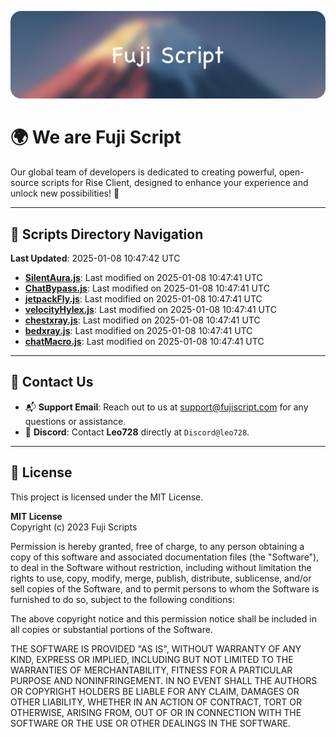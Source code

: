 ![Banner](.github/b.webp)

# 🌍 **We are Fuji Script**

Our global team of developers is dedicated to creating powerful, open-source scripts for Rise Client, designed to enhance your experience and unlock new possibilities! 🌟

---
<!-- SCRIPTS_NAVIGATION_START -->
## 📂 **Scripts Directory Navigation**

**Last Updated**: 2025-01-08 10:47:42 UTC

- **[SilentAura.js](scripts/SilentAura.js)**: Last modified on 2025-01-08 10:47:41 UTC
- **[ChatBypass.js](scripts/ChatBypass.js)**: Last modified on 2025-01-08 10:47:41 UTC
- **[jetpackFly.js](scripts/jetpackFly.js)**: Last modified on 2025-01-08 10:47:41 UTC
- **[velocityHylex.js](scripts/velocityHylex.js)**: Last modified on 2025-01-08 10:47:41 UTC
- **[chestxray.js](scripts/chestxray.js)**: Last modified on 2025-01-08 10:47:41 UTC
- **[bedxray.js](scripts/bedxray.js)**: Last modified on 2025-01-08 10:47:41 UTC
- **[chatMacro.js](scripts/chatMacro.js)**: Last modified on 2025-01-08 10:47:41 UTC

<!-- SCRIPTS_NAVIGATION_END -->

---

## 💬 **Contact Us**  
- 📬 **Support Email**: Reach out to us at [support@fujiscript.com](mailto:support@fujiscript.com) for any questions or assistance.  
- 💬 **Discord**: Contact **Leo728** directly at `Discord@leo728`.

---

## 📜 **License**

This project is licensed under the MIT License.  

**MIT License**  
Copyright (c) 2023 Fuji Scripts  

Permission is hereby granted, free of charge, to any person obtaining a copy of this software and associated documentation files (the "Software"), to deal in the Software without restriction, including without limitation the rights to use, copy, modify, merge, publish, distribute, sublicense, and/or sell copies of the Software, and to permit persons to whom the Software is furnished to do so, subject to the following conditions:  

The above copyright notice and this permission notice shall be included in all copies or substantial portions of the Software.  

THE SOFTWARE IS PROVIDED "AS IS", WITHOUT WARRANTY OF ANY KIND, EXPRESS OR IMPLIED, INCLUDING BUT NOT LIMITED TO THE WARRANTIES OF MERCHANTABILITY, FITNESS FOR A PARTICULAR PURPOSE AND NONINFRINGEMENT. IN NO EVENT SHALL THE AUTHORS OR COPYRIGHT HOLDERS BE LIABLE FOR ANY CLAIM, DAMAGES OR OTHER LIABILITY, WHETHER IN AN ACTION OF CONTRACT, TORT OR OTHERWISE, ARISING FROM, OUT OF OR IN CONNECTION WITH THE SOFTWARE OR THE USE OR OTHER DEALINGS IN THE SOFTWARE.  
